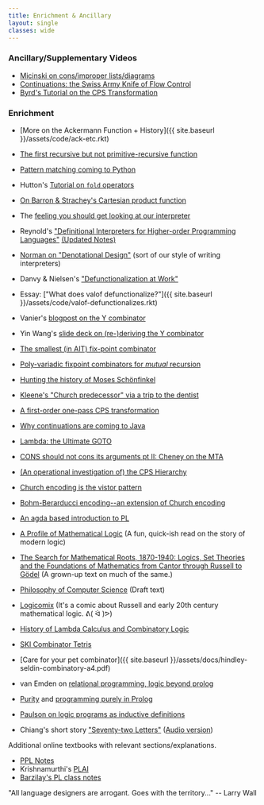 ```yaml
---
title: Enrichment & Ancillary
layout: single
classes: wide
---
```


### Ancillary/Supplementary Videos 

 - [Micinski on cons/improper lists/diagrams](https://www.youtube.com/watch?v=7NA9HZdlR0g)
 - [Continuations: the Swiss Army Knife of Flow Control](https://www.youtube.com/watch?v=Ju3KKu_mthg)
 - [Byrd's Tutorial on the CPS Transformation](https://youtu.be/2GfFlfToBCo?t=4538)

### Enrichment 



- [More on the Ackermann Function + History]({{ site.baseurl }}/assets/code/ack-etc.rkt)
- [The first recursive but not primitive-recursive function](http://www.sciencedirect.com/science/article/pii/0315086079900247])

- [Pattern matching coming to Python](https://www.python.org/dev/peps/pep-0636/)

- Hutton's [Tutorial on `fold` operators](http://www.cs.nott.ac.uk/~pszgmh/fold.pdf)
- [On Barron & Strachey's Cartesian product function](https://www.brics.dk/RS/07/14/BRICS-RS-07-14.pdf)

- The [feeling you should get looking at our interpreter](https://www.youtube.com/watch?v=Ow9AtuIuMLw)

- Reynold's ["Definitional Interpreters for Higher-order Programming Languages"](https://link.springer.com/content/pdf/10.1023/A:1010027404223.pdf) [(Updated Notes)](https://link.springer.com/content/pdf/10.1023/A:1010075320153.pdf)
- [Norman on "Denotational Design"](https://www.youtube.com/watch?v=O-8TNrWkhs8) (sort of our style of writing interpreters)

- Danvy & Nielsen's ["Defunctionalization at Work"](https://www.brics.dk/RS/01/23/BRICS-RS-01-23.pdf)
- Essay: ["What does valof defunctionalize?"]({{ site.baseurl }}/assets/code/valof-defunctionalizes.rkt)

- Vanier's [blogpost on the Y combinator](https://mvanier.livejournal.com/2897.html)
- Yin Wang's [slide deck on (re-)deriving the Y combinator](https://www.slideshare.net/yinwang0/reinventing-the-ycombinator)
- [The smallest (in AIT) fix-point combinator](https://tromp.github.io/cl/LC.pdf)
- [Poly-variadic fixpoint combinators for *mutual* recursion](http://okmij.org/ftp/Computation/fixed-point-combinators.html#Poly-variadic)

- [Hunting the history of Moses Schönfinkel](https://writings.stephenwolfram.com/2020/12/where-did-combinators-come-from-hunting-the-story-of-moses-schonfinkel/)
- [Kleene's "Church predecessor" via a trip to the dentist](http://link.springer.com/chapter/10.1007%2FBFb0062850)

- [A first-order one-pass CPS transformation](https://link.springer.com/content/pdf/10.1007/3-540-45931-6_8.pdf)
- [Why continuations are coming to Java](https://www.youtube.com/watch?v=9vupFNsND6o)

- [Lambda: the Ultimate GOTO](https://web.archive.org/web/20110718095430/http://repository.readscheme.org/ftp/papers/ai-lab-pubs/AIM-443.pdf)
- [CONS should not cons its arguments pt II: Cheney on the MTA](https://dl.acm.org/doi/10.1145/214448.214454)

- [(An operational investigation of) the CPS Hierarchy](https://link.springer.com/content/pdf/10.1007/3-540-49099-X_15.pdf)



- [Church encoding is the vistor pattern](https://www.haskellforall.com/2021/01/the-visitor-pattern-is-essentially-same.html)
- [Bohm-Berarducci encoding--an extension of Church encoding](http://okmij.org/ftp/tagless-final/course/Boehm-Berarducci.html)


- [An agda based introduction to PL](https://plfa.github.io/GettingStarted/)


- [A Profile of Mathematical Logic](https://store.doverpublications.com/0486434753.html) (A fun, quick-ish read on the story of modern logic)
- [The Search for Mathematical Roots, 1870-1940: Logics, Set Theories and the Foundations of Mathematics from Cantor through Russell to Gödel](https://press.princeton.edu/books/paperback/9780691058580/the-search-for-mathematical-roots-1870-1940) (A grown-up text on much of the same.)
- [Philosophy of Computer Science](https://cse.buffalo.edu/~rapaport/Papers/phics.pdf) (Draft text)
- [Logicomix](https://en.wikipedia.org/wiki/Logicomix) (It's a comic about Russell and early 20th century mathematical logic. ᕕ( ᐛ )ᕗ) 

- [History of Lambda Calculus and Combinatory Logic](https://hope.simons-rock.edu/~pshields/cs/cmpt312/cardone-hindley.pdf)
- [SKI Combinator Tetris](https://dirk.rave.org/combinatris/)
- [Care for your pet combinator]({{ site.baseurl }}/assets/docs/hindley-seldin-combinatory-a4.pdf)

- van Emden on [relational programming, logic beyond prolog](https://arxiv.org/pdf/1412.3480.pdf)
- [Purity](https://www.metalevel.at/prolog/purity) and [programming purely in Prolog](http://www.complang.tuwien.ac.at/ulrich/papers/PDF/2008-fdpe.pdf)
- [Paulson on logic programs as inductive definitions](https://link.springer.com/chapter/10.1007/BFb0038699)

- Chiang's short story ["Seventy-two Letters"](https://ia802706.us.archive.org/33/items/TedChiangSeventyTwoLetters/Ted_Chiang_72_Letters.pdf) ([Audio version](https://archive.org/details/TedChiangSeventyTwoLetters))

Additional online textbooks with relevant sections/explanations. 

- [PPL Notes](https://www.cs.bgu.ac.il/~mira/ppl-book-full.pdf)
- Krishnamurthi's [PLAI](http://cs.brown.edu/courses/cs173/2012/book/)
- [Barzilay's PL class notes](https://pl.barzilay.org/lec98)


"All language designers are arrogant.  Goes with the territory..." -- Larry Wall


